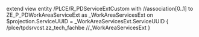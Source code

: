 extend view entity /PLCE/R_PDServiceExtCustom with 
//association[0..1] to ZE_P_PDWorkAreaServiceExt  as _WorkAreaServicesExt on $projection.ServiceUUID = _WorkAreaServicesExt.ServiceUUID
 {
/plce/tpdsrvcst.zz_tech_fachbe
//_WorkAreaServicesExt
}
